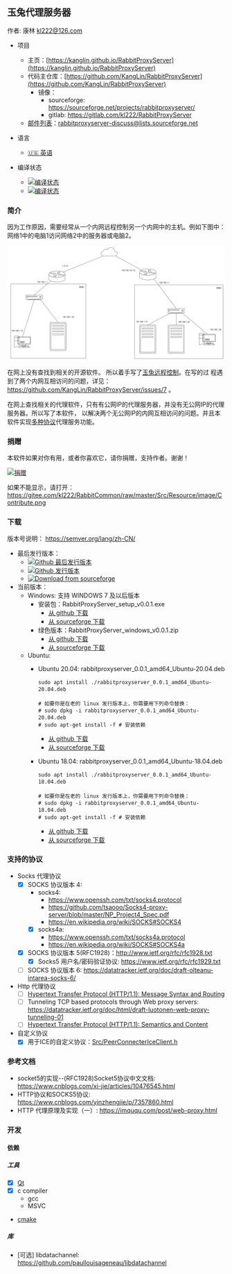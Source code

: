 ## 玉兔代理服务器
作者: 康林 <kl222@126.com>

- 项目
  + 主页：[https://kanglin.github.io/RabbitProxyServer](https://kanglin.github.io/RabbitProxyServer)
  + 代码主仓库：[https://github.com/KangLin/RabbitProxyServer](https://github.com/KangLin/RabbitProxyServer)
    - 镜像：
      + sourceforge: https://sourceforge.net/projects/rabbitproxyserver/
      + gitlab: https://gitlab.com/kl222/RabbitProxyServer
  + [邮件列表](https://sourceforge.net/p/rabbitproxyserver/mailman/)：<rabbitproxyserver-discuss@lists.sourceforge.net>
    
- 语言
  + [:us: 英语](README.md)
- 编译状态
  - [![编译状态](https://github.com/KangLin/RabbitProxyServer/actions/workflows/cmake_ubuntu.yml/badge.svg)](https://github.com/KangLin/RabbitProxyServer/actions/workflows/cmake_ubuntu.yml)
  - [![编译状态](https://github.com/KangLin/RabbitProxyServer/actions/workflows/msvc.yml/badge.svg)](https://github.com/KangLin/RabbitProxyServer/actions/workflows/msvc.yml)

### 简介

因为工作原因，需要经常从一个内网远程控制另一个内网中的主机。例如下图中：网络1中的电脑1访问网络2中的服务器或电脑2。

![网络拓朴图](Documents/Image/network.svg)

在网上没有查找到相关的开源软件。
所以着手写了[玉兔远程控制](https://github.com/KangLin/RabbitProxyServer)。在写的过
程遇到了两个内网互相访问的问题，详见：https://github.com/KangLin/RabbitProxyServer/issues/7 。

在网上查找相关的代理软件，只有有公网IP的代理服务器，并没有无公网IP的代理服务器。所以写了本软件，
以解决两个无公网IP的内网互相访问的问题。并且本软件实现[多种协议](#支持的协议)代理服务功能。

### 捐赠
本软件如果对你有用，或者你喜欢它，请你捐赠，支持作者。谢谢！

[![捐赠](https://gitee.com/kl222/RabbitCommon/raw/master/Src/Resource/image/Contribute.png "捐赠")](https://gitee.com/kl222/RabbitCommon/raw/master/Src/Resource/image/Contribute.png "捐赠")

如果不能显示，请打开：
https://gitee.com/kl222/RabbitCommon/raw/master/Src/Resource/image/Contribute.png

### 下载

版本号说明： https://semver.org/lang/zh-CN/

+ 最后发行版本：
  - [![Github 最后发行版本](https://img.shields.io/github/release/KangLin/RabbitProxyServer?label=Github%20最后发行版本)](https://github.com/KangLin/RabbitProxyServer/releases)
  - [![Github 发行版本](https://img.shields.io/github/release-pre/KangLin/RabbitProxyServer?label=Github%20发行版本)](https://github.com/KangLin/RabbitProxyServer/releases)
  - [![Download from sourceforge](https://a.fsdn.com/con/app/sf-download-button)](https://sourceforge.net/projects/rabbitproxyserver/files/latest/download)
+ 当前版本：
  - Windows: 支持 WINDOWS 7 及以后版本
    + 安装包：RabbitProxyServer_setup_v0.0.1.exe
      - [从 github 下载](https://github.com/KangLin/RabbitProxyServer/releases/download/v0.0.1/RabbitProxyServer_setup_v0.0.1.exe)
      - [从 sourceforge 下载](https://sourceforge.net/projects/rabbitproxyserver/files/v0.0.1/RabbitProxyServer_setup_v0.0.1.exe/download)
    + 绿色版本：RabbitProxyServer_windows_v0.0.1.zip
      - [从 github 下载](https://github.com/KangLin/RabbitProxyServer/releases/download/v0.0.1/RabbitProxyServer_windows_v0.0.1.zip)
      - [从 sourceforge 下载](https://sourceforge.net/projects/rabbitproxyserver/files/v0.0.1/RabbitProxyServer_windows_v0.0.1.zip/download)
  - Ubuntu:
    + Ubuntu 20.04: rabbitproxyserver_0.0.1_amd64_Ubuntu-20.04.deb
      
          sudo apt install ./rabbitproxyserver_0.0.1_amd64_Ubuntu-20.04.deb
          
          # 如要你是在老的 linux 发行版本上，你需要用下列命令替换：
          # sudo dpkg -i rabbitproxyserver_0.0.1_amd64_Ubuntu-20.04.deb
          # sudo apt-get install -f # 安装依赖

      - [从 github 下载](https://github.com/KangLin/RabbitProxyServer/releases/download/v0.0.1/rabbitproxyserver_0.0.1_amd64_Ubuntu-20.04.deb)
      - [从 sourceforge 下载](https://sourceforge.net/projects/rabbitproxyserver/files/v0.0.1/rabbitproxyserver_0.0.1_amd64_Ubuntu-20.04.deb/download)
      
    + Ubuntu 18.04: rabbitproxyserver_0.0.1_amd64_Ubuntu-18.04.deb

          sudo apt install ./rabbitproxyserver_0.0.1_amd64_Ubuntu-18.04.deb
          
          # 如要你是在老的 linux 发行版本上，你需要用下列命令替换：
          # sudo dpkg -i rabbitproxyserver_0.0.1_amd64_Ubuntu-18.04.deb
          # sudo apt-get install -f # 安装依赖

      - [从 github 下载](https://github.com/KangLin/RabbitProxyServer/releases/download/v0.0.1/rabbitproxyserver_0.0.1_amd64_Ubuntu-18.04.deb)
      - [从 sourceforge 下载](https://sourceforge.net/projects/rabbitproxyserver/files/v0.0.1/rabbitproxyserver_0.0.1_amd64_Ubuntu-18.04.deb/download)

### 支持的协议

- Socks 代理协议
  - [x] SOCKS 协议版本 4: 
    + socks4:
      - https://www.openssh.com/txt/socks4.protocol
      - https://github.com/tsaooo/Socks4-proxy-server/blob/master/NP_Project4_Spec.pdf
      - https://en.wikipedia.org/wiki/SOCKS#SOCKS4
    + [x] socks4a:
      - https://www.openssh.com/txt/socks4a.protocol
      - https://en.wikipedia.org/wiki/SOCKS#SOCKS4a
  - [x] SOCKS 协议版本 5(RFC1928)：http://www.ietf.org/rfc/rfc1928.txt
    + [x] Socks5 用户名/密码验证协议: https://www.ietf.org/rfc/rfc1929.txt
  - [ ] SOCKS 协议版本 6: https://datatracker.ietf.org/doc/draft-olteanu-intarea-socks-6/
- Http 代理协议
  + [ ] [Hypertext Transfer Protocol (HTTP/1.1): Message Syntax and Routing](https://datatracker.ietf.org/doc/html/rfc7230)
  + [ ] Tunneling TCP based protocols through Web proxy servers: https://datatracker.ietf.org/doc/html/draft-luotonen-web-proxy-tunneling-01
  + [ ] [Hypertext Transfer Protocol (HTTP/1.1): Semantics and Content](https://datatracker.ietf.org/doc/html/rfc7231#section-0.0.1)
- 自定义协议
  + [x] 用于ICE的自定义协议：[Src/PeerConnecterIceClient.h](Src/PeerConnecterIceClient.h#L63)
  
### 参考文档

- socket5的实现--(RFC1928)Socket5协议中文文档: https://www.cnblogs.com/xi-jie/articles/10476545.html
- HTTP协议和SOCKS5协议: https://www.cnblogs.com/yinzhengjie/p/7357860.html
- HTTP 代理原理及实现（一）: https://imququ.com/post/web-proxy.html

### 开发
#### 依赖
##### 工具
- [x] [Qt](qt.io)
- [x] c compiler
  + gcc
  + MSVC
- [cmake](https://cmake.org/)

##### 库

- [可选] libdatachannel: https://github.com/paullouisageneau/libdatachannel
